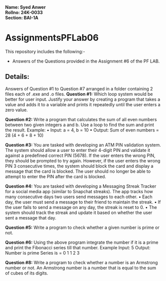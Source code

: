 **Name: Syed Anwer <br>Rollno: 24K-0033 <br>Section: BAI-1A** 
# AssignmentsPFLab06
This repository includes the following:-
- Answers of the Questions provided in the Assignment #6 of the PF LAB.

## Details:
Answers of Question #1 to Question #7 arranged in a folder containing 2 files each of .exe and .o files.
**Question #1:** Which loop system would be better for user input. Justify your answer by creating a program that
takes a value and adds it to a variable and prints it repeatedly until the user enters a zero value.

**Question #2:** Write a program that calculates the sum of all even numbers between two given integers a and b. Use
a loop to find the sum and print the result.
Example:
• Input: a = 4, b = 10
• Output: Sum of even numbers = 28 (4 + 6 + 8 + 10)

**Question #3:** You are tasked with developing an ATM PIN validation system. The system should allow a user to enter
their 4-digit PIN and validate it against a predefined correct PIN (5678). If the user enters the wrong PIN,
they should be prompted to try again. However, if the user enters the wrong PIN 3 consecutive times,
the system should block the card and display a message that the card is blocked. The user should no
longer be able to attempt to enter the PIN after the card is blocked.

**Question #4:** You are tasked with developing a Messaging Streak Tracker for a social media app (similar to Snapchat streaks). The app tracks how many consecutive days two users send messages to each other.
• Each day, the user must send a message to their friend to maintain the streak.
• If the user fails to send a message on any day, the streak is reset to 0.
• The system should track the streak and update it based on whether the user sent a message that day.

**Question #5:** Write a program to check whether a given number is prime or not.

**Question #6:** Using the above program integrate the number if it is a prime and print the Fibonacci series till that number.
Example
Input: 5 Output:
Number is prime
Series is = 0 1 1 2 3

**Question #8:** Write a program to check whether a number is an Armstrong number or not. An Armstrong number is a number that is equal to the sum of cubes of its digits.
